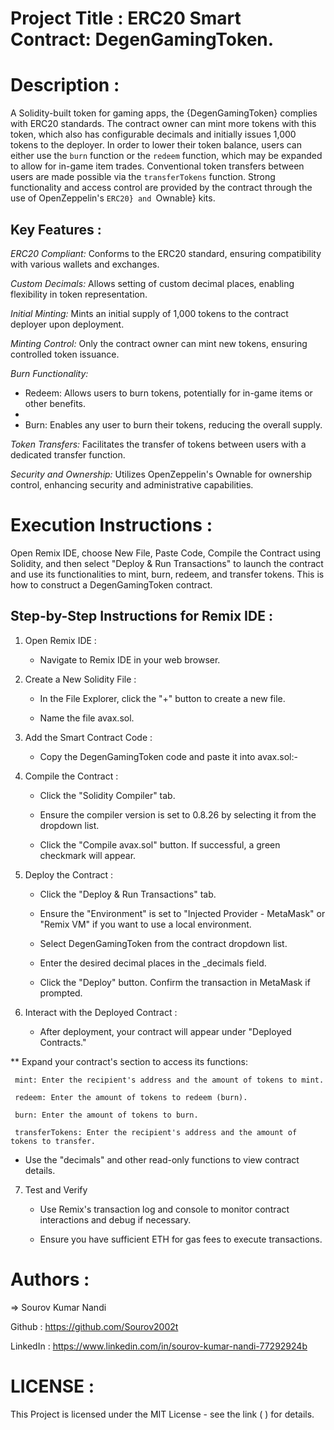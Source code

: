 # Project Title : ERC20 Smart Contract: DegenGamingToken.

# Description :

A Solidity-built token for gaming apps, the {DegenGamingToken} complies with ERC20 standards. The contract owner can mint more tokens with this token, which also has configurable decimals and initially issues 1,000 tokens to the deployer. In order to lower their token balance, users can either use the `burn` function or the `redeem` function, which may be expanded to allow for in-game item trades. Conventional token transfers between users are made possible via the `transferTokens` function. Strong functionality and access control are provided by the contract through the use of OpenZeppelin's `ERC20} and `Ownable} kits.

## Key Features :

*ERC20 Compliant:* Conforms to the ERC20 standard, ensuring compatibility with various wallets and exchanges.

*Custom Decimals:* Allows setting of custom decimal places, enabling flexibility in token representation.

*Initial Minting:* Mints an initial supply of 1,000 tokens to the contract deployer upon deployment.

*Minting Control:* Only the contract owner can mint new tokens, ensuring controlled token issuance.

*Burn Functionality:*

  * Redeem: Allows users to burn tokens, potentially for in-game items or other benefits.
  * 
  * Burn: Enables any user to burn their tokens, reducing the overall supply.
    
*Token Transfers:* Facilitates the transfer of tokens between users with a dedicated transfer function.

*Security and Ownership:* Utilizes OpenZeppelin's Ownable for ownership control, enhancing security and administrative capabilities.

# Execution Instructions :

Open Remix IDE, choose New File, Paste Code, Compile the Contract using Solidity, and then select "Deploy & Run Transactions" to launch the contract and use its functionalities to mint, burn, redeem, and transfer tokens. This is how to construct a DegenGamingToken contract.

## Step-by-Step Instructions for Remix IDE :

1. Open Remix IDE :
    
     * Navigate to Remix IDE in your web browser.
       
2. Create a New Solidity File :
 
     * In the File Explorer, click the "+" button to create a new file.
       
     * Name the file avax.sol.
       
3. Add the Smart Contract Code :
   
     * Copy the DegenGamingToken code and paste it into avax.sol:- 

4. Compile the Contract :

    * Click the "Solidity Compiler" tab.
      
    * Ensure the compiler version is set to 0.8.26 by selecting it from the dropdown list.
      
    * Click the "Compile avax.sol" button. If successful, a green checkmark will appear.
      
5. Deploy the Contract :
   
     * Click the "Deploy & Run Transactions" tab.
       
     * Ensure the "Environment" is set to "Injected Provider - MetaMask" or "Remix VM" if you want to use a local environment.
       
     * Select DegenGamingToken from the contract dropdown list.
       
     * Enter the desired decimal places in the _decimals field.
       
     * Click the "Deploy" button. Confirm the transaction in MetaMask if prompted.
       
6. Interact with the Deployed Contract :
   
     * After deployment, your contract will appear under "Deployed Contracts."
       
  ** Expand your contract's section to access its functions:

     mint: Enter the recipient's address and the amount of tokens to mint.
     
     redeem: Enter the amount of tokens to redeem (burn).
     
     burn: Enter the amount of tokens to burn.
     
     transferTokens: Enter the recipient's address and the amount of tokens to transfer.
     
   * Use the "decimals" and other read-only functions to view contract details.

 7. Test and Verify

    * Use Remix's transaction log and console to monitor contract interactions and debug if necessary.

    * Ensure you have sufficient ETH for gas fees to execute transactions.

# Authors :

  => Sourov Kumar Nandi

   Github : https://github.com/Sourov2002t

   LinkedIn : https://www.linkedin.com/in/sourov-kumar-nandi-77292924b

# LICENSE :

   This Project is licensed under the MIT License - see the link (  ) for details.
